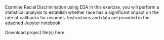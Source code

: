 Examine Racial Discrimination using EDA
In this exercise, you will perform a statistical analysis to establish whether race has a significant impact on the rate of callbacks for resumes. Instructions and data are provided in the attached Jupyter notebook.

Download project file(s) here.
